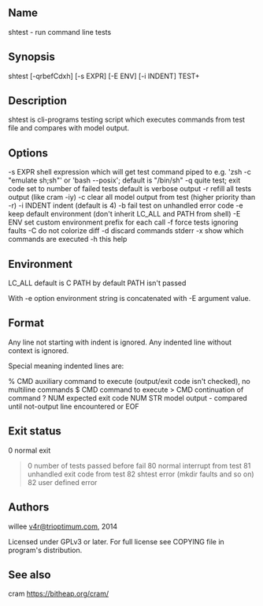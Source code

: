 Name
----
shtest - run command line tests

Synopsis
--------

shtest [-qrbefCdxh] [-s EXPR] [-E ENV] [-i INDENT] TEST+

Description
-----------

shtest is cli-programs testing script which executes commands from test file
and compares with model output.

Options
-------

-s EXPR     shell expression which will get test command piped to
            e.g. 'zsh -c "emulate sh;sh"' or 'bash --posix'; default is "/bin/sh"
-q          quite test; exit code set to number of failed tests
            default is verbose output
-r          refill all tests output (like cram -iy)
-c          clear all model output from test (higher priority than -r)
-i INDENT   indent (default is 4)
-b          fail test on unhandled error code
-e          keep default environment (don't inherit LC_ALL and PATH from shell)
-E ENV      set custom environment prefix for each call
-f          force tests ignoring faults
-C          do not colorize diff
-d          discard commands stderr
-x          show which commands are executed
-h          this help

Environment
-----------

LC_ALL  default is C
PATH    by default PATH isn't passed

With -e option environment string is concatenated with -E argument value.

Format
------

Any line not starting with indent is ignored. Any indented line without context is ignored.

Special meaning indented lines are:

<indent> % CMD  auxiliary command to execute (output/exit code isn't checked), no multiline commands
<indent> $ CMD  command to execute
<indent> > CMD  continuation of command
<indent> ? NUM  expected exit code NUM
<indent> STR    model output - compared until not-output line encountered or EOF

Exit status
-----------

0       normal exit
>0      number of tests passed before fail
80      normal interrupt from test
81      unhandled exit code from test
82      shtest error (mkdir faults and so on)
>82     user defined error

Authors
-------

willee <v4r@trioptimum.com>, 2014

Licensed under GPLv3 or later.
For full license see COPYING file in program's distribution.

See also
--------

cram https://bitheap.org/cram/

